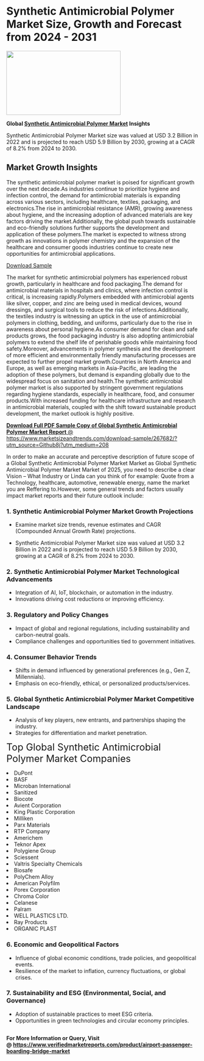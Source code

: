 <H1>Synthetic Antimicrobial Polymer Market Size, Growth and Forecast from 2024 - 2031</H1><img class="aligncenter size-medium wp-image-584254" src="https://thirdeyenews.in/wp-content/uploads/2024/09/Global-Market-Research-300x168.jpeg" alt="" width="300" height="168" /><p><strong>Global&nbsp;<a href="https://www.marketsizeandtrends.com/download-sample/267682/?utm_source=Github8j?utm_medium=208">Synthetic Antimicrobial Polymer Market</a> Insights</strong></p><p>Synthetic Antimicrobial Polymer Market size was valued at USD 3.2 Billion in 2022 and is projected to reach USD 5.9 Billion by 2030, growing at a CAGR of 8.2% from 2024 to 2030.</p><p><h2>Market Growth Insights</h2> <p>The synthetic antimicrobial polymer market is poised for significant growth over the next decade.As industries continue to prioritize hygiene and infection control, the demand for antimicrobial materials is expanding across various sectors, including healthcare, textiles, packaging, and electronics.The rise in antimicrobial resistance (AMR), growing awareness about hygiene, and the increasing adoption of advanced materials are key factors driving the market.Additionally, the global push towards sustainable and eco-friendly solutions further supports the development and application of these polymers.The market is expected to witness strong growth as innovations in polymer chemistry and the expansion of the healthcare and consumer goods industries continue to create new opportunities for antimicrobial applications.</p> <p><a href="#">Download Sample</a></p> <p>The market for synthetic antimicrobial polymers has experienced robust growth, particularly in healthcare and food packaging.The demand for antimicrobial materials in hospitals and clinics, where infection control is critical, is increasing rapidly.Polymers embedded with antimicrobial agents like silver, copper, and zinc are being used in medical devices, wound dressings, and surgical tools to reduce the risk of infections.Additionally, the textiles industry is witnessing an uptick in the use of antimicrobial polymers in clothing, bedding, and uniforms, particularly due to the rise in awareness about personal hygiene.As consumer demand for clean and safe products grows, the food packaging industry is also adopting antimicrobial polymers to extend the shelf life of perishable goods while maintaining food safety.Moreover, advancements in polymer synthesis and the development of more efficient and environmentally friendly manufacturing processes are expected to further propel market growth.Countries in North America and Europe, as well as emerging markets in Asia-Pacific, are leading the adoption of these polymers, but demand is expanding globally due to the widespread focus on sanitation and health.The synthetic antimicrobial polymer market is also supported by stringent government regulations regarding hygiene standards, especially in healthcare, food, and consumer products.With increased funding for healthcare infrastructure and research in antimicrobial materials, coupled with the shift toward sustainable product development, the market outlook is highly positive.</p> <p><a href="#"></p><p><span class=""><strong>Download Full PDF Sample Copy of Global Synthetic Antimicrobial Polymer Market Report</strong> @ <a href="https://www.marketsizeandtrends.com/download-sample/267682/?utm_source=Github8j?utm_medium=208" target="_blank">https://www.marketsizeandtrends.com/download-sample/267682/?utm_source=Github8j?utm_medium=208</a></span></p><p>In order to make an accurate and perceptive description of future scope of a Global&nbsp;Synthetic Antimicrobial Polymer Market Market as Global&nbsp;Synthetic Antimicrobial Polymer Market Market of 2025, you need to describe a clear Vision &ndash; What Industry or Linda can you think of for example: Quote from a Technology, healthcare, automotive, renewable energy, name the market you are Reffering to.However, some general trends and factors usually impact market reports and their future outlook include:</p><h3>1.&nbsp;<strong>Synthetic Antimicrobial Polymer Market Growth Projections</strong></h3><ul><li>Examine market size trends, revenue estimates and CAGR (Compounded Annual Growth Rate) projections.</li><li><p>Synthetic Antimicrobial Polymer Market size was valued at USD 3.2 Billion in 2022 and is projected to reach USD 5.9 Billion by 2030, growing at a CAGR of 8.2% from 2024 to 2030.</p></li></ul><h3>2.&nbsp;<strong>Synthetic Antimicrobial Polymer Market Technological Advancements</strong></h3><ul><li>Integration of AI, IoT, blockchain, or automation in the industry.</li><li>Innovations driving cost reductions or improving efficiency.</li></ul><h3>3.&nbsp;<strong>Regulatory and Policy Changes</strong></h3><ul><li>Impact of global and regional regulations, including sustainability and carbon-neutral goals.</li><li>Compliance challenges and opportunities tied to government initiatives.</li></ul><h3>4.&nbsp;<strong>Consumer Behavior Trends</strong></h3><ul><li>Shifts in demand influenced by generational preferences (e.g., Gen Z, Millennials).</li><li>Emphasis on eco-friendly, ethical, or personalized products/services.</li></ul><h3>5.&nbsp;<strong>Global Synthetic Antimicrobial Polymer Market Competitive Landscape</strong></h3><ul><li>Analysis of key players, new entrants, and partnerships shaping the industry.</li><li>Strategies for differentiation and market penetration.</li></ul><p data-pm-slice="1 1 []"><span style="color: inherit; font-family: inherit; font-size: 25px;">Top Global Synthetic Antimicrobial Polymer Market Companies</span></p><div class="" data-test-id=""><p><li>DuPont</li><li> BASF</li><li> Microban International</li><li> Sanitized</li><li> Biocote</li><li> Avient Corporation</li><li> King Plastic Corporation</li><li> Milliken</li><li> Parx Materials</li><li> RTP Company</li><li> Americhem</li><li> Teknor Apex</li><li> Polygiene Group</li><li> Sciessent</li><li> Valtris Specialty Chemicals</li><li> Biosafe</li><li> PolyChem Alloy</li><li> American Polyfilm</li><li> Porex Corporation</li><li> Chroma Color</li><li> Celanese</li><li> Palram</li><li> WELL PLASTICS LTD.</li><li> Ray Products</li><li> ORGANIC PLAST</li></p></div><h3>6.&nbsp;<strong>Economic and Geopolitical Factors</strong></h3><ul><li>Influence of global economic conditions, trade policies, and geopolitical events.</li><li>Resilience of the market to inflation, currency fluctuations, or global crises.</li></ul><h3>7.&nbsp;<strong>Sustainability and ESG (Environmental, Social, and Governance)</strong></h3><ul><li>Adoption of sustainable practices to meet ESG criteria.</li><li>Opportunities in green technologies and circular economy principles.</li></ul><h2><strong style="font-size: 14px;">For More Information or Query, Visit @&nbsp;</strong><a style="background-color: #ffffff; font-size: 14px;" href="https://www.marketsizeandtrends.com/report/synthetic-antimicrobial-polymer-market/" target="_blank">https://www.verifiedmarketreports.com/product/airport-passenger-boarding-bridge-market</a></h2>